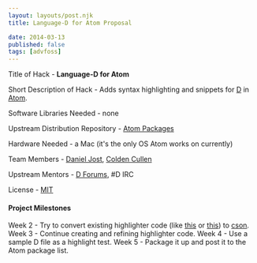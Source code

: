 ```yaml
---
layout: layouts/post.njk
title: Language-D for Atom Proposal

date: 2014-03-13
published: false
tags: [advfoss]
---
```


Title of Hack - **Language-D for Atom**

Short Description of Hack - Adds syntax highlighting and snippets for [D](http://dlang.org/) in [Atom](https://atom.io/).

Software Libraries Needed - none

Upstream Distribution Repository - [Atom Packages](https://atom.io/packages)

Hardware Needed - a Mac (it's the only OS Atom works on currently)

Team Members - [Daniel Jost](http://danieljost.com), [Colden Cullen](http://coldencullen.com)

Upstream Mentors - [D Forums](http://forum.dlang.org/), #D IRC

License - [MIT](http://opensource.org/licenses/MIT)

#### Project Milestones

Week 2 - Try to convert existing highlighter code (like [this](https://github.com/textmate/d.tmbundle) or [this](https://github.com/alexrp/st2-d)) to [cson](https://github.com/bevry/cson).
Week 3 - Continue creating and refining highlighter code.
Week 4 - Use a sample D file as a highlight test.
Week 5 - Package it up and post it to the Atom package list.
